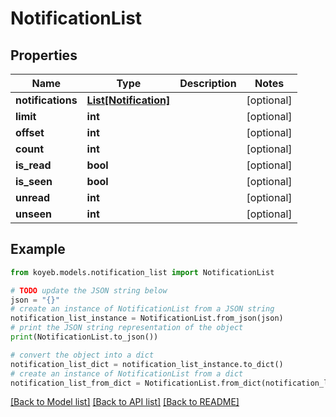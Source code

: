 # NotificationList


## Properties

Name | Type | Description | Notes
------------ | ------------- | ------------- | -------------
**notifications** | [**List[Notification]**](Notification.md) |  | [optional] 
**limit** | **int** |  | [optional] 
**offset** | **int** |  | [optional] 
**count** | **int** |  | [optional] 
**is_read** | **bool** |  | [optional] 
**is_seen** | **bool** |  | [optional] 
**unread** | **int** |  | [optional] 
**unseen** | **int** |  | [optional] 

## Example

```python
from koyeb.models.notification_list import NotificationList

# TODO update the JSON string below
json = "{}"
# create an instance of NotificationList from a JSON string
notification_list_instance = NotificationList.from_json(json)
# print the JSON string representation of the object
print(NotificationList.to_json())

# convert the object into a dict
notification_list_dict = notification_list_instance.to_dict()
# create an instance of NotificationList from a dict
notification_list_from_dict = NotificationList.from_dict(notification_list_dict)
```
[[Back to Model list]](../README.md#documentation-for-models) [[Back to API list]](../README.md#documentation-for-api-endpoints) [[Back to README]](../README.md)


